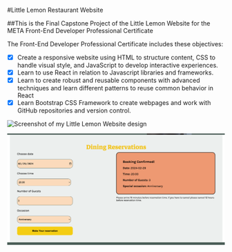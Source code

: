 #Little Lemon Restaurant Website

##This is the Final Capstone Project of the Little Lemon Website for the META Front-End Developer Professional Certificate

The Front-End Developer Professional Certificate includes these objectives:

- [x] Create a responsive website using HTML to structure content, CSS to handle visual style, and JavaScript to develop interactive experiences.
- [x] Learn to use React in relation to Javascript libraries and frameworks.
- [x] Learn to create robust and reusable components with advanced techniques and learn different patterns to reuse common behavior in React
- [x] Learn Bootstrap CSS Framework to create webpages and work with GitHub repositories and version control.

![Screenshot of my Little Lemon Website design](/Little-Lemon-Webpage.png)

![Screenshot of the Reservation page for Little Lemon](/Little-Lemon-Reservation%20page.png)
